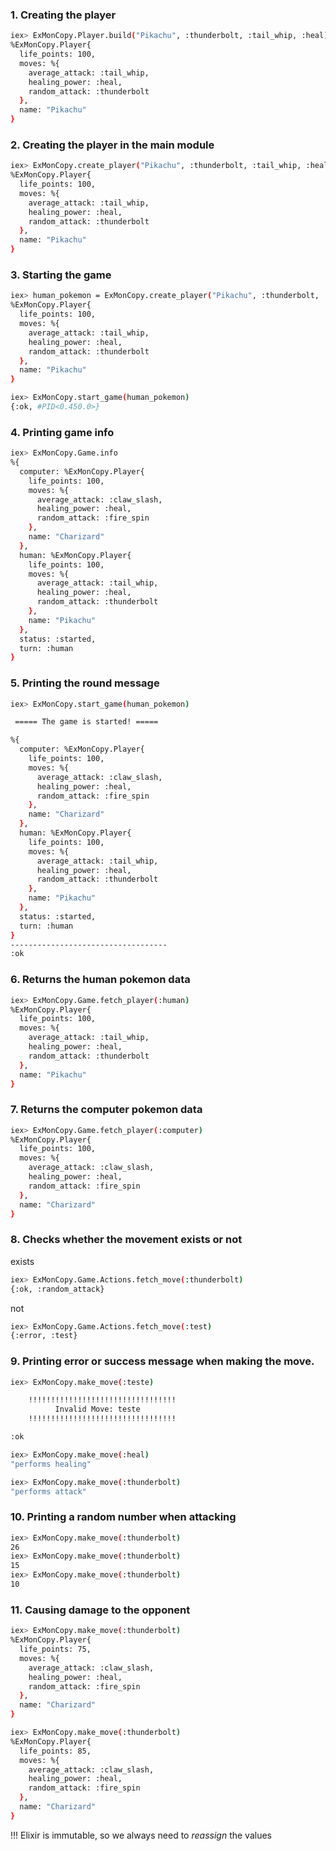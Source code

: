 ### 1. Creating the player
```bash
iex> ExMonCopy.Player.build("Pikachu", :thunderbolt, :tail_whip, :heal)
%ExMonCopy.Player{
  life_points: 100,
  moves: %{
    average_attack: :tail_whip,
    healing_power: :heal,
    random_attack: :thunderbolt
  },
  name: "Pikachu"
}
```

### 2. Creating the player in the main module
```bash
iex> ExMonCopy.create_player("Pikachu", :thunderbolt, :tail_whip, :heal)
%ExMonCopy.Player{
  life_points: 100,
  moves: %{
    average_attack: :tail_whip,
    healing_power: :heal,
    random_attack: :thunderbolt
  },
  name: "Pikachu"
}
```

### 3. Starting the game
```bash
iex> human_pokemon = ExMonCopy.create_player("Pikachu", :thunderbolt, :tail_whip, :heal)
%ExMonCopy.Player{
  life_points: 100,
  moves: %{
    average_attack: :tail_whip,
    healing_power: :heal,
    random_attack: :thunderbolt
  },
  name: "Pikachu"
}
```
```bash
iex> ExMonCopy.start_game(human_pokemon)
{:ok, #PID<0.450.0>}
```

### 4. Printing game info
```bash
iex> ExMonCopy.Game.info
%{
  computer: %ExMonCopy.Player{
    life_points: 100,
    moves: %{
      average_attack: :claw_slash,
      healing_power: :heal,
      random_attack: :fire_spin
    },
    name: "Charizard"
  },
  human: %ExMonCopy.Player{
    life_points: 100,
    moves: %{
      average_attack: :tail_whip,
      healing_power: :heal,
      random_attack: :thunderbolt
    },
    name: "Pikachu"
  },
  status: :started,
  turn: :human
}
```
### 5. Printing the round message
```bash
iex> ExMonCopy.start_game(human_pokemon)

 ===== The game is started! =====

%{
  computer: %ExMonCopy.Player{
    life_points: 100,
    moves: %{
      average_attack: :claw_slash,
      healing_power: :heal,
      random_attack: :fire_spin
    },
    name: "Charizard"
  },
  human: %ExMonCopy.Player{
    life_points: 100,
    moves: %{
      average_attack: :tail_whip,
      healing_power: :heal,
      random_attack: :thunderbolt
    },
    name: "Pikachu"
  },
  status: :started,
  turn: :human
}
-----------------------------------
:ok
```
### 6. Returns the human pokemon data
```bash
iex> ExMonCopy.Game.fetch_player(:human)
%ExMonCopy.Player{
  life_points: 100,
  moves: %{
    average_attack: :tail_whip,
    healing_power: :heal,
    random_attack: :thunderbolt
  },
  name: "Pikachu"
}
```
### 7. Returns the computer pokemon data
```bash
iex> ExMonCopy.Game.fetch_player(:computer)
%ExMonCopy.Player{
  life_points: 100,
  moves: %{
    average_attack: :claw_slash,
    healing_power: :heal,
    random_attack: :fire_spin
  },
  name: "Charizard"
}
```

### 8. Checks whether the movement exists or not
exists
```bash
iex> ExMonCopy.Game.Actions.fetch_move(:thunderbolt)
{:ok, :random_attack}
```
not
```bash
iex> ExMonCopy.Game.Actions.fetch_move(:test)
{:error, :test}
```

### 9. Printing error or success message when making the move.
```bash
iex> ExMonCopy.make_move(:teste)

    !!!!!!!!!!!!!!!!!!!!!!!!!!!!!!!!!
          Invalid Move: teste
    !!!!!!!!!!!!!!!!!!!!!!!!!!!!!!!!!

:ok
```
```bash
iex> ExMonCopy.make_move(:heal)
"performs healing"
```
```bash
iex> ExMonCopy.make_move(:thunderbolt)
"performs attack"
```

### 10. Printing a random number when attacking
```bash
iex> ExMonCopy.make_move(:thunderbolt)
26
iex> ExMonCopy.make_move(:thunderbolt)
15
iex> ExMonCopy.make_move(:thunderbolt)
10
```

### 11. Causing damage to the opponent
```bash
iex> ExMonCopy.make_move(:thunderbolt)
%ExMonCopy.Player{
  life_points: 75,
  moves: %{
    average_attack: :claw_slash,
    healing_power: :heal,
    random_attack: :fire_spin
  },
  name: "Charizard"
}
```
```bash
iex> ExMonCopy.make_move(:thunderbolt)
%ExMonCopy.Player{
  life_points: 85,
  moves: %{
    average_attack: :claw_slash,
    healing_power: :heal,
    random_attack: :fire_spin
  },
  name: "Charizard"
}
```
!!! Elixir is immutable, so we always need to _reassign_ the values
